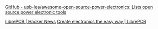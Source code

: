 
[GitHub - upb-lea/awesome-open-source-power-electronics: Lists open source power electronic tools](https://github.com/upb-lea/awesome-open-source-power-electronics)

[LibrePCB | Hacker News](https://news.ycombinator.com/item?id=37694414)
[Create electronics the easy way | LibrePCB](https://librepcb.org/)
